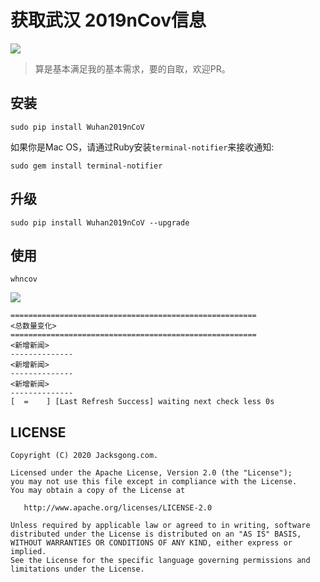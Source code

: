 # 获取武汉 2019nCov信息

[![](https://img.shields.io/badge/pip-v0.0.9%20Wuhan2019nCoV-yellow.svg)](https://pypi.python.org/pypi/Wuhan2019nCoV)

> 算是基本满足我的基本需求，要的自取，欢迎PR。

## 安装

```
sudo pip install Wuhan2019nCoV
```

如果你是Mac OS，请通过Ruby安装`terminal-notifier`来接收通知:

```
sudo gem install terminal-notifier
```

## 升级

```
sudo pip install Wuhan2019nCoV --upgrade
```


## 使用

```
whncov
```

![](https://github.com/Jacksgong/wuhan-2019-nCoV/raw/master/arts/demo-v0.0.8.png)

```
=======================================================
<总数量变化>
=======================================================
<新增新闻>
--------------
<新增新闻>
--------------
<新增新闻>
--------------
[  =    ] [Last Refresh Success] waiting next check less 0s
```

## LICENSE

```
Copyright (C) 2020 Jacksgong.com.

Licensed under the Apache License, Version 2.0 (the "License");
you may not use this file except in compliance with the License.
You may obtain a copy of the License at

   http://www.apache.org/licenses/LICENSE-2.0

Unless required by applicable law or agreed to in writing, software
distributed under the License is distributed on an "AS IS" BASIS,
WITHOUT WARRANTIES OR CONDITIONS OF ANY KIND, either express or implied.
See the License for the specific language governing permissions and
limitations under the License.
```
